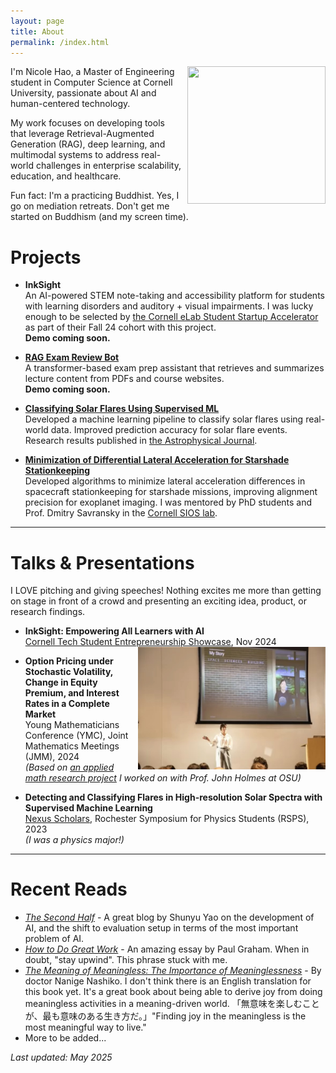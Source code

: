 ```yaml
---
layout: page
title: About
permalink: /index.html
---
```


<img style="float:right; padding-left:10px" src="https://avatars.githubusercontent.com/nicolehao34" width="221" height="220">

I'm Nicole Hao, a Master of Engineering student in Computer Science at Cornell University, passionate about AI and human-centered technology.


 My work focuses on developing tools that leverage Retrieval-Augmented Generation (RAG), deep learning, and multimodal systems to address real-world challenges in enterprise scalability, education, and healthcare.



Fun fact: I'm a practicing Buddhist. Yes, I go on mediation retreats. Don't get me started on Buddhism (and my screen time).


# Projects

-  **InkSight** <br>
An AI-powered STEM note-taking and accessibility platform for students with learning disorders and auditory + visual impairments. I was lucky enough to be selected by [the Cornell eLab Student Startup Accelerator](https://eship.cornell.edu/elab-welcomes-24-student-startup-teams-to-fall-cohort/) as part of their Fall 24 cohort with this project. <br>
**Demo coming soon.**



- **[RAG Exam Review Bot](https://github.com/nicolehao34/ai-pdf-chatbot)** <br>
A transformer-based exam prep assistant that retrieves and summarizes lecture content from PDFs and course websites. <br>
**Demo coming soon.**



- **[Classifying Solar Flares Using Supervised ML](https://github.com/nicolehao34/solar_flares_classification)** <br>
  Developed a machine learning pipeline to classify solar flares using real-world data. Improved prediction accuracy for solar flare events. Research results published in [the Astrophysical Journal](https://iopscience.iop.org/article/10.3847/1538-4357/ad5be3).



- **[Minimization of Differential Lateral Acceleration for Starshade Stationkeeping](https://github.com/nicolehao34/starshade_stationkeeping)** <br>
  Developed algorithms to minimize lateral acceleration differences in spacecraft stationkeeping for starshade missions, improving alignment precision for exoplanet imaging. I was mentored by PhD students and Prof. Dmitry Savransky in the [Cornell SIOS lab](https://sioslab.mae.cornell.edu/).



---

# Talks & Presentations
I LOVE pitching and giving speeches! Nothing excites me more than getting on stage in front of a crowd and presenting an exciting idea, product, or research findings.

- **InkSight: Empowering All Learners with AI**  
  [Cornell Tech Student Entrepreneurship Showcase](https://gradcareers.cornell.edu/event/cornell-entrepreneurship-showcase-student-pitches-venture-panel/), Nov 2024  <br>
  <img style="float:right; padding-left:10px" src="images/pitch.jpg" width="300" alt="Nicole Hao presenting at Cornell Tech Showcase">  

- **Option Pricing under Stochastic Volatility, Change in Equity Premium, and Interest Rates in a Complete Market**  
  Young Mathematicians Conference (YMC), Joint Mathematics Meetings (JMM), 2024  
  *(Based on [an applied math research project](https://arxiv.org/abs/2408.15416) I worked on with Prof. John Holmes at OSU)*  <br>
  <!-- <img style="float:right; padding-left:10px" src="images/YMC.jpg" width="300" alt="Nicole Hao presenting at YMC">   -->

- **Detecting and Classifying Flares in High-resolution Solar Spectra with Supervised Machine Learning**  
  [Nexus Scholars](https://as.cornell.edu/news/nexus-scholar-applications-open-summer-2023), Rochester Symposium for Physics Students (RSPS), 2023  
  *(I was a physics major!)*  <br>
  <!-- <img style="float:right; padding-left:10px" src="images/Nexus.jpg" width="300" alt="Nicole Hao presenting at RSPS">   -->




------

# Recent Reads

- *[The Second Half](https://ysymyth.github.io/The-Second-Half/)* - A great blog by Shunyu Yao on the development of AI, and the shift to evaluation setup in terms of the most important problem of AI.
- *[How to Do Great Work](https://www.paulgraham.com/greatwork.html)* - An amazing essay by Paul Graham. When in doubt, "stay upwind". This phrase stuck with me. 
- *[The Meaning of Meaningless: The Importance of Meaninglessness](https://www.amazon.com/Meaning-Meaningless-Importance-Meaninglessness-Publication-ebook/dp/B0DJ1J5DLH)* - By doctor Nanige Nashiko. I don't think there is an English translation for this book yet. It's a great book about being able to derive joy from doing meaningless activities in a meaning-driven world. 「無意味を楽しむことが、最も意味のある生き方だ。」"Finding joy in the meaningless is the most meaningful way to live."
- More to be added...







_Last updated: May 2025_
